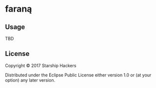 # faraną

## Usage

TBD

## License

Copyright © 2017 Starship Hackers

Distributed under the Eclipse Public License either version 1.0 or (at
your option) any later version.
